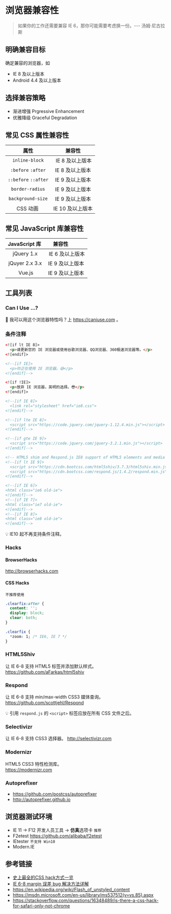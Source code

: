 # 浏览器兼容性

> 如果你的工作还需要兼容 IE 6，那你可能需要考虑换一份。--- 汤姆·尼古拉斯

## 明确兼容目标
确定兼容的浏览器，如
* IE 8 及以上版本
* Android 4.4 及以上版本

## 选择兼容策略
* 渐进增强 Prgressive Enhancement
* 优雅降级 Graceful Degradation

## 常见 CSS 属性兼容性
| 属性                 | 兼容性          |
|:-------------------:|:--------------:|
| `inline-block`      |  IE 8 及以上版本 |
|`:before` `:after`   |  IE 8 及以上版本 |
|`::before` `::after` | IE 9 及以上版本  |
| `border-radius`     | IE 9 及以上版本  |
| `background-size`   | IE 9 及以上版本  |
| CSS 动画             | IE 10 及以上版本 |

## 常见 JavaScript 库兼容性
| JavaScript 库     | 兼容性          |
|:-----------------:|:--------------:|
|  jQuery 1.x       |  IE 6 及以上版本 |
|  jQuyer 2.x 3.x   | IE 9 及以上版本 |
|  Vue.js           | IE 9 及以上版本 |

## 工具列表

### Can I Use ...?
🤔 我可以用这个浏览器特性吗？上 https://caniuse.com 。

### 条件注释
```html
<![if lt IE 8]>
  <p>请更新您的 IE 浏览器或使用谷歌浏览器、QQ浏览器、360极速浏览器等。</p>
<![endif]>

<!--[if IE]>
  <p>你正在使用 IE 浏览器。😅</p>
<![endif]-->

<![if !IE]>
  <p>放弃 IE 浏览器，英明的选择。😎</p>
<![endif]>

<!--[if IE 8]>
  <link rel="stylesheet" href="ie8.css">
<![endif]-->

<!--[if lte IE 8]>
  <script src="https://code.jquery.com/jquery-1.12.4.min.js"></script>
<![endif]-->

<!--[if gte IE 9]>
  <script src="https://code.jquery.com/jquery-3.2.1.min.js"></script>
<![endif]-->

<!-- HTML5 shim and Respond.js IE8 support of HTML5 elements and media queries -->
<!--[if lt IE 9]>
  <script src="https://cdn.bootcss.com/html5shiv/3.7.3/html5shiv.min.js"></script>
  <script src="https://cdn.bootcss.com/respond.js/1.4.2/respond.min.js"></script>
<![endif]-->

<!--[if IE 6]>
<html class="ie6 old-ie">
<![endif]-->
<!--[if IE 7]>
<html class="ie7 old-ie">
<![endif]-->
<!--[if IE 8]>
<html class="ie8 old-ie">
<![endif]-->
```
💡 IE10 起不再支持条件注释。

### Hacks
#### BrowserHacks
http://browserhacks.com

#### CSS Hacks
`不推荐使用`
```css
.clearfix:after {
  content: '';
  display: block;
  clear: both;
}

.clearfix {
  *zoom: 1; /* IE6, IE 7 */
}
```

### HTML5Shiv
让 IE 6-8 支持 HTML5 标签并添加默认样式。  
https://github.com/aFarkas/html5shiv

### Respond
让 IE 6-8 支持 min/max-width CSS3 媒体查询。  
https://github.com/scottjehl/Respond

💡 引用 `respond.js` 的 `<script>` 标签应放在所有 CSS 文件之后。

### Selectivizr
让 IE 6-8 支持 CSS3 选择器。
http://selectivizr.com

### Modernizr
HTML5 CSS3 特性检测库。  
https://modernizr.com

### Autoprefixer
* https://github.com/postcss/autoprefixer
* http://autoprefixer.github.io

## 浏览器测试环境
* IE 11 -> F12 开发人员工具 -> **仿真**选项卡 `推荐`
* F2etest https://github.com/alibaba/f2etest
* IEtester `不支持 Win10`
* Modern.IE

## 参考链接
* [史上最全的CSS hack方式一览](http://blog.csdn.net/freshlover/article/details/12132801)
* [IE 6-8 margin 误差 bug 解决方法详解](http://www.hidoger.com/Show/index/cid/8/id/43.html)
* https://en.wikipedia.org/wiki/Flash_of_unstyled_content
* https://msdn.microsoft.com/en-us/library/ms537512(v=vs.85).aspx
* https://stackoverflow.com/questions/16348489/is-there-a-css-hack-for-safari-only-not-chrome
